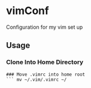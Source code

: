 # vimConf
Configuration for my vim set up

## Usage
### Clone Into Home Directory
``` git clone  ~/.vim
### Move .vimrc into home root
``` mv ~/.vim/.vimrc ~/

